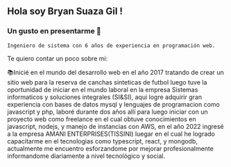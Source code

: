 ## Hola soy Bryan Suaza Gil ! 

### Un gusto en presentarme 👋
```
Ingeniero de sistema con 6 años de experiencia en programación web.
```

Te quiero contar un poco sobre mi:

📚Inicié en el mundo del desarrollo web en el año 2017 tratando de crear un sitio web para la reserva de canchas sinteticas de futbol luego tuve la oportunidad de iniciar en el mundo laboral en la empresa Sistemas informaticos y soluciones integrales (SI&SI), aqui logre adquirir gran experiencia con bases de datos mysql y lenguajes de programacion como javascript y php, laboré durante dos años allí para luego iniciar con un proyecto web como freelance en el cual obtuve conocimientos en javascript, nodejs, y manejo de instancias con AWS, en el año 2022 ingresé a la empresa AMANI ENTERPRISES(TISSINI) luegar en el cual he logrado capacitarme en el tecnologias como typescript, react, y mongodb, actualmente me encuentro esforzandome por mejorar profesionalmente informandome diariamente a nivel tecnológico y social.
